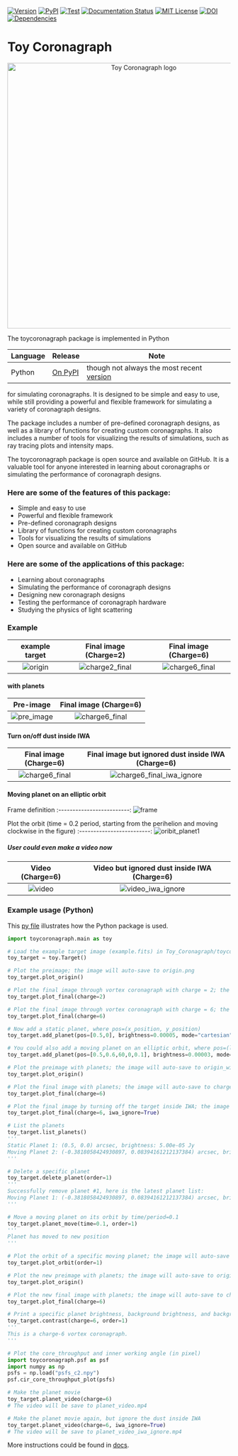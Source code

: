 [![Version](https://img.shields.io/badge/Version-v1.6.1-red.svg?style=flat-square)](https://github.com/dreamjade/Toy_Coronagraph/blob/main/toycoronagraph/__init__.py)
<a href="https://pypi.org/project/toycoronagraph/"><img src="https://img.shields.io/pypi/v/lrgs.svg" alt="PyPI" /></a>
[![Test](https://img.shields.io/badge/Tests-v1.6.1-yellow.svg?style=flat-square)](https://github.com/dreamjade/Toy_Coronagraph/tree/main/tests)
[![Documentation Status](https://img.shields.io/badge/Docs-v1.6.1-green.svg?style=flat-square)](https://dreamjade.github.io/Toy_Coronagraph/index.html)
<a href="./LICENSE"><img src="https://img.shields.io/cran/l/lrgs.svg" alt="MIT License" /></a>
[![DOI](https://zenodo.org/badge/665310914.svg)](https://zenodo.org/badge/latestdoi/665310914)
[![Dependencies](https://img.shields.io/badge/Dependencies-v1.6.1-purple.svg?style=flat-square)](https://github.com/dreamjade/Toy_Coronagraph/tree/main/requirements.txt)

# Toy Coronagraph
<p align="center">
<img src="./static/planetary-system.svg" width="600" title="Toy Coronagraph logo">
</p>

The toycoronagraph package is implemented in Python

Language | Release | Note
---------- | -------- | ------
Python | [On PyPI](https://pypi.python.org/pypi/toycoronagraph) | though not always the most recent [version](./toycoronagraph/__init__.py)

for simulating coronagraphs. It is designed to be simple and easy to use, while still providing a powerful and flexible framework for simulating a variety of coronagraph designs. 

The package includes a number of pre-defined coronagraph designs, as well as a library of functions for creating custom coronagraphs. It also includes a number of tools for visualizing the results of simulations, such as ray tracing plots and intensity maps.

The toycoronagraph package is open source and available on GitHub. It is a valuable tool for anyone interested in learning about coronagraphs or simulating the performance of coronagraph designs.

### Here are some of the features of this package:

* Simple and easy to use
* Powerful and flexible framework
* Pre-defined coronagraph designs
* Library of functions for creating custom coronagraphs
* Tools for visualizing the results of simulations
* Open source and available on GitHub

### Here are some of the applications of this package:

* Learning about coronagraphs
* Simulating the performance of coronagraph designs
* Designing new coronagraph designs
* Testing the performance of coronagraph hardware
* Studying the physics of light scattering

### Example

example target           |  Final image (Charge=2)  |  Final image (Charge=6)
:-------------------------:|:-------------------------:|:-------------------------:
![origin](./static/origin.png) | ![charge2_final](./static/charge2_final.png) | ![charge6_final](./static/charge6_final.png)

#### with planets

Pre-image  |  Final image (Charge=6)
:-------------------------:|:-------------------------:
![pre_image](./static/origin_with_planets.png) | ![charge6_final](./static/charge6_with_planets_final.png)

#### Turn on/off dust inside IWA

Final image (Charge=6)  |  Final image but ignored dust inside IWA (Charge=6)
:-------------------------:|:-------------------------:
![charge6_final](./static/charge6_with_planets_final.png) | ![charge6_final_iwa_ignore](./static/charge6_with_planets_iwa_ignore_final.png)

#### Moving planet on an elliptic orbit

Frame definition
:-------------------------:
![frame](./static/frame.svg)

Plot the orbit (time = 0.2 period, starting from the perihelion and moving clockwise in the figure)
:-------------------------:
![oribit_planet1](./static/oribit_planet1.png)

##### User could even make a video now

Video (Charge=6)  |  Video but ignored dust inside IWA (Charge=6)
:-------------------------:|:-------------------------:
![video](./static/planet_video.gif) | ![video_iwa_ignore](./static/planet_video_iwa_ignore.gif)

### Example usage (Python)
This [py file](./tests/test.py) illustrates how the Python package is used.
```Python
import toycoronagraph.main as toy

# Load the example target image (example.fits) in Toy_Coronagraph/toycoronagraph/example_data/ folder
toy_target = toy.Target()

# Plot the preimage; the image will auto-save to origin.png
toy_target.plot_origin()

# Plot the final image through vortex coronagraph with charge = 2; the image will auto-save to charge2_final.png
toy_target.plot_final(charge=2)

# Plot the final image through vortex coronagraph with charge = 6; the image will auto-save to charge6_final.png
toy_target.plot_final(charge=6)

# Now add a static planet, where pos=(x_position, y_position)
toy_target.add_planet(pos=[0.5,0], brightness=0.00005, mode="cartesian")

# You could also add a moving planet on an elliptic orbit, where pos=(length of the semi-major axis, eccentricity, position angle, inclination angle, time/period))
toy_target.add_planet(pos=[0.5,0.6,60,0,0.1], brightness=0.00003, mode="moving")

# Plot the preimage with planets; the image will auto-save to origin_with_planets.png
toy_target.plot_origin()

# Plot the final image with planets; the image will auto-save to charge6_with_planets_final.png
toy_target.plot_final(charge=6)

# Plot the final image by turning off the target inside IWA; the image will auto-save to charge6_with_planets_iwa_ignore_final.png
toy_target.plot_final(charge=6, iwa_ignore=True)

# List the planets
toy_target.list_planets()
'''
Static Planet 1: (0.5, 0.0) arcsec, brightness: 5.00e-05 Jy
Moving Planet 2: (-0.3818058424930897, 0.08394161212137384) arcsec, brightness: 3.00e-05 Jy
'''

# Delete a specific planet
toy_target.delete_planet(order=1)
'''
Successfully remove planet #1, here is the latest planet list:
Moving Planet 1: (-0.3818058424930897, 0.08394161212137384) arcsec, brightness: 3.00e-05 Jy
'''

# Move a moving planet on its orbit by time/period=0.1
toy_target.planet_move(time=0.1, order=1)
'''
Planet has moved to new position
'''

# Plot the orbit of a specific moving planet; the image will auto-save to oribit_planet#.png
toy_target.plot_orbit(order=1)

# Plot the new preimage with planets; the image will auto-save to origin_with_planets.png
toy_target.plot_origin()

# Plot the new final image with planets; the image will auto-save to charge6_with_planets_final.png
toy_target.plot_final(charge=6)

# Print a specific planet brightness, background brightness, and background brightness (ignored dust inside IWA) in the final image through vortex coronagraph with charge = 6
toy_target.contrast(charge=6, order=1)
'''
This is a charge-6 vortex coronagraph.
'''

# Plot the core_throughput and inner working angle (in pixel)
import toycoronagraph.psf as psf
import numpy as np
psfs = np.load("psfs_c2.npy")
psf.cir_core_throughput_plot(psfs)

# Make the planet movie
toy_target.planet_video(charge=6)
# The video will be save to planet_video.mp4

# Make the planet movie again, but ignore the dust inside IWA
toy_target.planet_video(charge=6, iwa_ignore=True)
# The video will be save to planet_video_iwa_ignore.mp4
```
More instructions could be found in [docs](https://dreamjade.github.io/Toy_Coronagraph/index.html).
